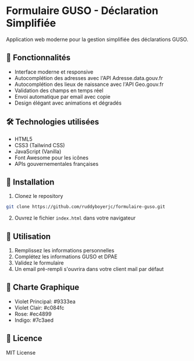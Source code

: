 # Formulaire GUSO - Déclaration Simplifiée

Application web moderne pour la gestion simplifiée des déclarations GUSO.

## 🌟 Fonctionnalités

- Interface moderne et responsive
- Autocomplétion des adresses avec l'API Adresse.data.gouv.fr
- Autocomplétion des lieux de naissance avec l'API Geo.gouv.fr
- Validation des champs en temps réel
- Envoi automatique par email avec copie
- Design élégant avec animations et dégradés

## 🛠️ Technologies utilisées

- HTML5
- CSS3 (Tailwind CSS)
- JavaScript (Vanilla)
- Font Awesome pour les icônes
- APIs gouvernementales françaises

## 🚀 Installation

1. Clonez le repository
```bash
git clone https://github.com/ruddyboyerjc/formulaire-guso.git
```

2. Ouvrez le fichier `index.html` dans votre navigateur

## 📝 Utilisation

1. Remplissez les informations personnelles
2. Complétez les informations GUSO et DPAE
3. Validez le formulaire
4. Un email pré-rempli s'ouvrira dans votre client mail par défaut

## 🎨 Charte Graphique

- Violet Principal: #9333ea
- Violet Clair: #c084fc
- Rose: #ec4899
- Indigo: #7c3aed

## 📄 Licence

MIT License
